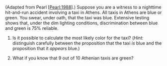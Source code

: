 

(Adapted from Pearl [<a class="paperRef" id="paperref" title="" href="">Pearl:1988</a>].) Suppose you are a witness to a
nighttime hit-and-run accident involving a taxi in Athens. All taxis in
Athens are blue or green. You swear, under oath, that the taxi was blue.
Extensive testing shows that, under the dim lighting conditions,
discrimination between blue and green is 75% reliable. <br>

1.  Is it possible to calculate the most likely color for the taxi?
    (*Hint:* distinguish carefully between the proposition
    that the taxi *is* blue and the proposition that it
    *appears* blue.) <br>

2.  What if you know that 9 out of 10 Athenian taxis are green?<br>
